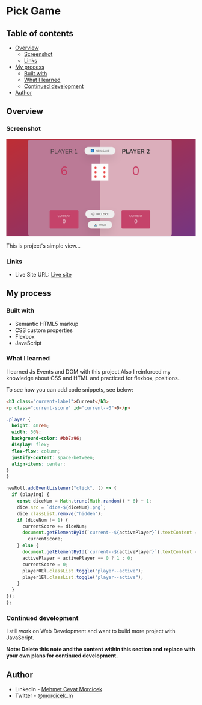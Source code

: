 # Pick Game

## Table of contents

- [Overview](#overview)
  - [Screenshot](#screenshot)
  - [Links](#links)
- [My process](#my-process)
  - [Built with](#built-with)
  - [What I learned](#what-i-learned)
  - [Continued development](#continued-development)
- [Author](#author)

## Overview

### Screenshot

![](./ScreenShot.png)

This is project's simple view...

### Links
- Live Site URL: [Live site]( https://morcicek.github.io/Pick-Game/)

## My process

### Built with

- Semantic HTML5 markup
- CSS custom properties
- Flexbox
- JavaScript

### What I learned

I learned Js Events and DOM with this project.Also I reinforced my knowledge about CSS and HTML and practiced for flexbox, positions..

To see how you can add code snippets, see below:

```html
<h3 class="current-label">Current</h3>
<p class="current-score" id="current--0">0</p>
```

```css
.player {
  height: 40rem;
  width: 50%;
  background-color: #bb7a96;
  display: flex;
  flex-flow: column;
  justify-content: space-between;
  align-items: center;
}
}
```

```js
newRoll.addEventListener("click", () => {
  if (playing) {
    const diceNum = Math.trunc(Math.random() * 6) + 1;
    dice.src = `dice-${diceNum}.png`;
    dice.classList.remove("hidden");
    if (diceNum != 1) {
      currentScore += diceNum;
      document.getElementById(`current--${activePlayer}`).textContent =
        currentScore;
    } else {
      document.getElementById(`current--${activePlayer}`).textContent = 0;
      activePlayer = activePlayer == 0 ? 1 : 0;
      currentScore = 0;
      player0El.classList.toggle("player--active");
      player1El.classList.toggle("player--active");
    }
  }
});
};
```

### Continued development

I still work on Web Development and want to build more project with JavaScript.

**Note: Delete this note and the content within this section and replace with your own plans for continued development.**

## Author

- Lınkedin - [Mehmet Cevat Morcicek](https://www.linkedin.com/in/mehmet-cevat-morcicek-b50a29178/)
- Twitter - [@morcicek_m](https://twitter.com/home?lang=en)
